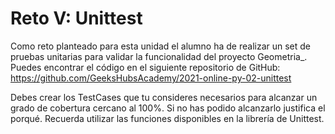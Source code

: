 # Reto V: Unittest #

Como reto planteado para esta unidad el alumno ha de realizar un set de pruebas unitarias para validar la funcionalidad del proyecto Geometria_. Puedes encontrar el código en el siguiente repositorio de GitHub:
https://github.com/GeeksHubsAcademy/2021-online-py-02-unittest

Debes crear los TestCases que tu consideres necesarios para alcanzar un grado de cobertura cercano al 100%. Si no has podido alcanzarlo justifica el porqué.
Recuerda utilizar las funciones disponibles en la librería de Unittest.